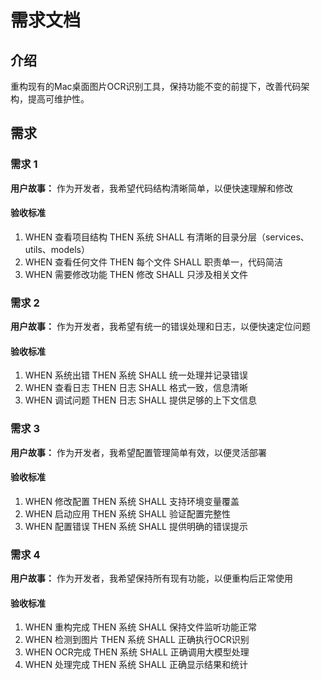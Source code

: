 # 需求文档

## 介绍

重构现有的Mac桌面图片OCR识别工具，保持功能不变的前提下，改善代码架构，提高可维护性。

## 需求

### 需求 1

**用户故事：** 作为开发者，我希望代码结构清晰简单，以便快速理解和修改

#### 验收标准

1. WHEN 查看项目结构 THEN 系统 SHALL 有清晰的目录分层（services、utils、models）
2. WHEN 查看任何文件 THEN 每个文件 SHALL 职责单一，代码简洁
3. WHEN 需要修改功能 THEN 修改 SHALL 只涉及相关文件

### 需求 2

**用户故事：** 作为开发者，我希望有统一的错误处理和日志，以便快速定位问题

#### 验收标准

1. WHEN 系统出错 THEN 系统 SHALL 统一处理并记录错误
2. WHEN 查看日志 THEN 日志 SHALL 格式一致，信息清晰
3. WHEN 调试问题 THEN 日志 SHALL 提供足够的上下文信息

### 需求 3

**用户故事：** 作为开发者，我希望配置管理简单有效，以便灵活部署

#### 验收标准

1. WHEN 修改配置 THEN 系统 SHALL 支持环境变量覆盖
2. WHEN 启动应用 THEN 系统 SHALL 验证配置完整性
3. WHEN 配置错误 THEN 系统 SHALL 提供明确的错误提示

### 需求 4

**用户故事：** 作为开发者，我希望保持所有现有功能，以便重构后正常使用

#### 验收标准

1. WHEN 重构完成 THEN 系统 SHALL 保持文件监听功能正常
2. WHEN 检测到图片 THEN 系统 SHALL 正确执行OCR识别
3. WHEN OCR完成 THEN 系统 SHALL 正确调用大模型处理
4. WHEN 处理完成 THEN 系统 SHALL 正确显示结果和统计